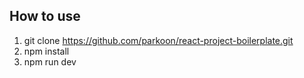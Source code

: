 ## How to use
 1. git clone https://github.com/parkoon/react-project-boilerplate.git
 2. npm install
 3. npm run dev